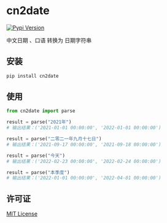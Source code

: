 # cn2date

[![Pypi Version][pypi-image]][pypi-url]

中文日期 、口语 转换为 日期字符串

## 安装

```bash
pip install cn2date
```

## 使用

```python
from cn2date import parse

result = parse("2021年")
# 输出结果：('2021-01-01 00:00:00', '2022-01-01 00:00:00')

result = parse("二零二一年九月十七日")
# 输出结果：('2021-09-17 00:00:00', '2021-09-18 00:00:00')

result = parse("今天")
# 输出结果：('2022-02-23 00:00:00', '2022-02-24 00:00:00')

result = parse("本季度")
# 输出结果：('2022-01-01 00:00:00', '2022-04-01 00:00:00')
```

## 许可证

[MIT License](LICENSE)

[pypi-image]: https://badge.fury.io/py/cn2date.svg
[pypi-url]: https://pypi.org/project/cn2date/
